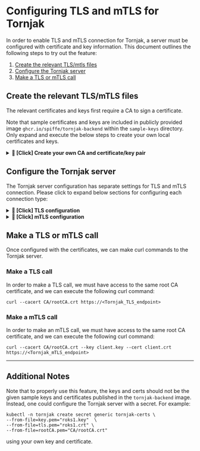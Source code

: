 # Configuring TLS and mTLS for Tornjak

In order to enable TLS and mTLS connection for Tornjak, a server must be configured with certificate and key information. This document outlines the following steps to try out the feature:

1. [Create the relevant TLS/mtls files](#create-the-relevant-tls-files)
2. [Configure the Tornjak server](#configure-the-tornjak-server)
3. [Make a TLS or mTLS call](#make-a-tls-or-mtls-call)

## Create the relevant TLS/mTLS files

The relevant certificates and keys first require a CA to sign a certificate. 

Note that sample certificates and keys are included in publicly provided image `ghcr.io/spiffe/tornjak-backend` within the `sample-keys` directory. Only expand and execute the below steps to create your own local certificates and keys. 

<details><summary><b> 🔴 [Click] Create your own CA and certificate/key pair</b></summary>

### Create a CA

Run `./create-ca.sh` to create a CA. It will put the necessary cert and key files in the `CA/` directory. 

### Signing a cert

Certificates are required for TLS and mTLS connectiosn with the Tornjak server. To create and sign a certificate run `./create-cert.sh <domain name> <name>`. 

For example, to create a certificate to be run at the local host domain name, we can run: 

```
./create-cert.sh localhost client
```

which will create `client.key` and `client.crt` files that represent the key/cert pair to configure the client. 

</details>

## Configure the Tornjak server

The Tornjak server configuration has separate settings for TLS and mTLS connection. Please click to expand below sections for configuring each connection type:

<details><summary><b> 🔴 [Click] TLS configuration</b></summary>

The TLS configuration requires a certificate and key pair. This is formatted like so:

```
server {
  ...
  tls {
    enabled = true
    port = 20000                 # container port for TLS connection
    cert = "sample-keys/client.crt" # TLS cert
    key = "sample-keys/client.key"  # TLS key
  }
  ...
}
```

If the previous command created `client.key` and `client.crt` and placed them in the `sample-keys` directory, we would use the above configuration to configure TLS. 

</details>

<details><summary><b> 🔴 [Click] mTLS configuration</b></summary>

The mTLS configuration requires a certificate and key pair, along with a CA certificate to verify client requests. The mTLS configuration is formatted like so: 

```
server {
  ...
  mtls {
    enabled = true
    port = 30000                  # container port for mTLS connection
    cert = "sample-keys/client.crt"  # mTLS cert
    key = "sample-keys/client.key"   # mTLS key
    ca = "sample-keys/CA/rootCA.pem" # mTLS CA
  }
  ...
}
```

If the previous command created `client.key` and `client.crt` and placed them in the `sample-keys` directory, we would use the above configuration to configure mTLS. 

</details>

## Make a TLS or mTLS call

Once configured with the certificates, we can make curl commands to the Tornjak server. 

### Make a TLS call

In order to make a TLS call, we must have access to the same root CA certificate, and we can execute the following curl command:

```
curl --cacert CA/rootCA.crt https://<Tornjak_TLS_endpoint>
```

### Make a mTLS call

In order to make an mTLS call, we must have access to the same root CA certificate, and we can execute the following curl command:

```
curl --cacert CA/rootCA.crt --key client.key --cert client.crt https://<Tornjak_mTLS_endpoint>
```

----

## Additional Notes

Note that to properly use this feature, the keys and certs should not be the given sample keys and certificates published in the `tornjak-backend` image. Instead, one could configure the Tornjak server with a secret. For example:

```
kubectl -n tornjak create secret generic tornjak-certs \
--from-file=key.pem="roks1.key"  \
--from-file=tls.pem="roks1.crt" \
--from-file=rootCA.pem="CA/rootCA.crt"
```

using your own key and certificate. 
